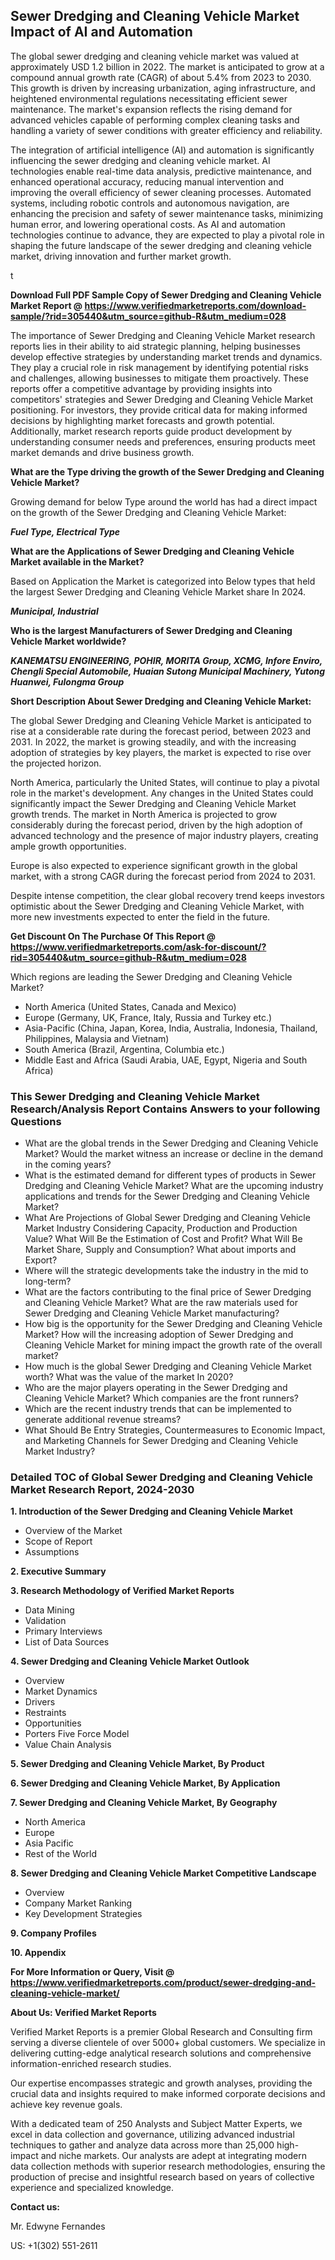 <h2>Sewer Dredging and Cleaning Vehicle Market Impact of AI and Automation</h2><p>The global sewer dredging and cleaning vehicle market was valued at approximately USD 1.2 billion in 2022. The market is anticipated to grow at a compound annual growth rate (CAGR) of about 5.4% from 2023 to 2030. This growth is driven by increasing urbanization, aging infrastructure, and heightened environmental regulations necessitating efficient sewer maintenance. The market's expansion reflects the rising demand for advanced vehicles capable of performing complex cleaning tasks and handling a variety of sewer conditions with greater efficiency and reliability.</p><p>The integration of artificial intelligence (AI) and automation is significantly influencing the sewer dredging and cleaning vehicle market. AI technologies enable real-time data analysis, predictive maintenance, and enhanced operational accuracy, reducing manual intervention and improving the overall efficiency of sewer cleaning processes. Automated systems, including robotic controls and autonomous navigation, are enhancing the precision and safety of sewer maintenance tasks, minimizing human error, and lowering operational costs. As AI and automation technologies continue to advance, they are expected to play a pivotal role in shaping the future landscape of the sewer dredging and cleaning vehicle market, driving innovation and further market growth.</p>t</p><p id="" class=""><strong>Download Full PDF Sample Copy of Sewer Dredging and Cleaning Vehicle Market Report @ <a href="https://www.verifiedmarketreports.com/download-sample/?rid=305440&utm_source=github-R&utm_medium=028" target="_blank">https://www.verifiedmarketreports.com/download-sample/?rid=305440&utm_source=github-R&utm_medium=028</a></strong></p><p>The importance of&nbsp;Sewer Dredging and Cleaning Vehicle Market research reports lies in their ability to aid strategic planning, helping businesses develop effective strategies by understanding market trends and dynamics. They play a crucial role in risk management by identifying potential risks and challenges, allowing businesses to mitigate them proactively. These reports offer a competitive advantage by providing insights into competitors' strategies and Sewer Dredging and Cleaning Vehicle Market positioning. For investors, they provide critical data for making informed decisions by highlighting market forecasts and growth potential. Additionally, market research reports guide product development by understanding consumer needs and preferences, ensuring products meet market demands and drive business growth.</p><p><strong>What are the&nbsp;Type driving the growth of the Sewer Dredging and Cleaning Vehicle Market?</strong></p><p id="" class="">Growing demand for below Type around the world has had a direct impact on the growth of the Sewer Dredging and Cleaning Vehicle Market:</p><em><strong>Fuel Type, Electrical Type</strong></em></p><strong>What are the&nbsp;Applications&nbsp;of Sewer Dredging and Cleaning Vehicle Market available in the Market?</strong></p><p id="" class="">Based on Application the Market is categorized into Below types that held the largest Sewer Dredging and Cleaning Vehicle Market share In 2024.</p><em><strong>Municipal, Industrial</strong></em></p><strong>Who is the largest Manufacturers of Sewer Dredging and Cleaning Vehicle Market worldwide?</strong></p><p><em><strong>KANEMATSU ENGINEERING, POHIR, MORITA Group, XCMG, Infore Enviro, Chengli Special Automobile, Huaian Sutong Municipal Machinery, Yutong Huanwei, Fulongma Group</strong></em></p><p id="" class=""><strong>Short Description About Sewer Dredging and Cleaning Vehicle Market:</strong></p><p>The global Sewer Dredging and Cleaning Vehicle Market is anticipated to rise at a considerable rate during the forecast period, between 2023 and 2031. In 2022, the market is growing steadily, and with the increasing adoption of strategies by key players, the market is expected to rise over the projected horizon.</p><p>North America, particularly the United States, will continue to play a pivotal role in the market's development. Any changes in the United States could significantly impact the Sewer Dredging and Cleaning Vehicle Market growth trends. The market in North America is projected to grow considerably during the forecast period, driven by the high adoption of advanced technology and the presence of major industry players, creating ample growth opportunities.</p><p>Europe is also expected to experience significant growth in the global market, with a strong CAGR during the forecast period from 2024 to 2031.</p><p>Despite intense competition, the clear global recovery trend keeps investors optimistic about the Sewer Dredging and Cleaning Vehicle Market, with more new investments expected to enter the field in the future.</p><p id="" class=""><strong>Get Discount On The Purchase Of This Report @ <a href="https://www.verifiedmarketreports.com/ask-for-discount/?rid=305440&utm_source=github-R&utm_medium=028" target="_blank">https://www.verifiedmarketreports.com/ask-for-discount/?rid=305440&utm_source=github-R&utm_medium=028</a></strong></p>Which regions are leading the Sewer Dredging and Cleaning Vehicle Market?</p><ul><li>North America (United States, Canada and Mexico)</li><li>Europe (Germany, UK, France, Italy, Russia and Turkey etc.)</li><li>Asia-Pacific (China, Japan, Korea, India, Australia, Indonesia, Thailand, Philippines, Malaysia and Vietnam)</li><li>South America (Brazil, Argentina, Columbia etc.)</li><li>Middle East and Africa (Saudi Arabia, UAE, Egypt, Nigeria and South Africa)</li></ul><h3 id="" class="">This Sewer Dredging and Cleaning Vehicle Market Research/Analysis Report Contains Answers to your following Questions</h3><ul><li>What are the global trends in the Sewer Dredging and Cleaning Vehicle Market? Would the market witness an increase or decline in the demand in the coming years?</li><li>What is the estimated demand for different types of products in Sewer Dredging and Cleaning Vehicle Market? What are the upcoming industry applications and trends for the Sewer Dredging and Cleaning Vehicle Market?</li><li>What Are Projections of Global Sewer Dredging and Cleaning Vehicle Market Industry Considering Capacity, Production and Production Value? What Will Be the Estimation of Cost and Profit? What Will Be Market Share, Supply and Consumption? What about imports and Export?</li><li>Where will the strategic developments take the industry in the mid to long-term?</li><li>What are the factors contributing to the final price of Sewer Dredging and Cleaning Vehicle Market? What are the raw materials used for Sewer Dredging and Cleaning Vehicle Market manufacturing?</li><li>How big is the opportunity for the Sewer Dredging and Cleaning Vehicle Market? How will the increasing adoption of Sewer Dredging and Cleaning Vehicle Market for mining impact the growth rate of the overall market?</li><li>How much is the global Sewer Dredging and Cleaning Vehicle Market worth? What was the value of the market In 2020?</li><li>Who are the major players operating in the Sewer Dredging and Cleaning Vehicle Market? Which companies are the front runners?</li><li>Which are the recent industry trends that can be implemented to generate additional revenue streams?</li><li>What Should Be Entry Strategies, Countermeasures to Economic Impact, and Marketing Channels for Sewer Dredging and Cleaning Vehicle Market Industry?</li></ul><h3 id="" class="">Detailed TOC of Global Sewer Dredging and Cleaning Vehicle Market Research Report, 2024-2030</h3><p id="" class=""><strong>1. Introduction of the Sewer Dredging and Cleaning Vehicle Market</strong></p><ul><li>Overview of the Market</li><li>Scope of Report</li><li>Assumptions</li></ul><p id="" class=""><strong>2. Executive Summary</strong></p><p id="" class=""><strong>3. Research Methodology of Verified Market Reports</strong></p><ul><li>Data Mining</li><li>Validation</li><li>Primary Interviews</li><li>List of Data Sources</li></ul><p id="" class=""><strong>4. Sewer Dredging and Cleaning Vehicle Market Outlook</strong></p><ul><li>Overview</li><li>Market Dynamics</li><li>Drivers</li><li>Restraints</li><li>Opportunities</li><li>Porters Five Force Model</li><li>Value Chain Analysis</li></ul><p id="" class=""><strong>5. Sewer Dredging and Cleaning Vehicle Market, By Product</strong></p><p id="" class=""><strong>6. Sewer Dredging and Cleaning Vehicle Market, By Application</strong></p><p id="" class=""><strong>7. Sewer Dredging and Cleaning Vehicle Market, By Geography</strong></p><ul><li>North America</li><li>Europe</li><li>Asia Pacific</li><li>Rest of the World</li></ul><p id="" class=""><strong>8. Sewer Dredging and Cleaning Vehicle Market Competitive Landscape</strong></p><ul><li>Overview</li><li>Company Market Ranking</li><li>Key Development Strategies</li></ul><p id="" class=""><strong>9. Company Profiles</strong></p><p id="" class=""><strong>10. Appendix</strong></p><p id="" class=""><strong>For More Information or Query, Visit @ <a href="https://www.verifiedmarketreports.com/product/sewer-dredging-and-cleaning-vehicle-market/" target="_blank">https://www.verifiedmarketreports.com/product/sewer-dredging-and-cleaning-vehicle-market/</a></strong></p><p id="" class=""><strong>About Us: Verified Market Reports</strong></p><p id="" class="">Verified Market Reports is a premier Global Research and Consulting firm serving a diverse clientele of over 5000+ global customers. We specialize in delivering cutting-edge analytical research solutions and comprehensive information-enriched research studies.</p><p id="" class="">Our expertise encompasses strategic and growth analyses, providing the crucial data and insights required to make informed corporate decisions and achieve key revenue goals.</p><p id="" class="">With a dedicated team of 250 Analysts and Subject Matter Experts, we excel in data collection and governance, utilizing advanced industrial techniques to gather and analyze data across more than 25,000 high-impact and niche markets. Our analysts are adept at integrating modern data collection methods with superior research methodologies, ensuring the production of precise and insightful research based on years of collective experience and specialized knowledge.</p><p id="" class=""><strong>Contact us:</strong></p><p id="" class="">Mr. Edwyne Fernandes</p><p id="" class="">US: +1(302) 551-2611</p>